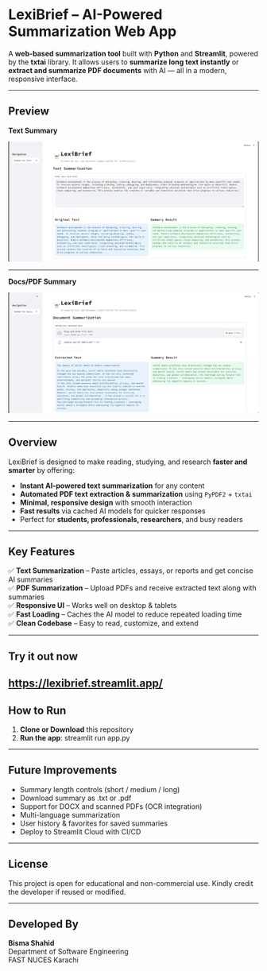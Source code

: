 # LexiBrief – AI-Powered Summarization Web App  

A **web-based summarization tool** built with **Python** and **Streamlit**, powered by the **txtai** library. It allows users to **summarize long text instantly** or **extract and summarize PDF documents** with AI — all in a modern, responsive interface.  

---
## Preview  

**Text Summary**

![text summary Preview](image/Text-summary.png)  

---

**Docs/PDF Summary**

![pdf summary Preview](image/pdf-summary.png)  

---
## Overview  

LexiBrief is designed to make reading, studying, and research **faster and smarter** by offering:

- **Instant AI-powered text summarization** for any content  
- **Automated PDF text extraction & summarization** using `PyPDF2` + `txtai`  
- **Minimal, responsive design** with smooth interaction  
- **Fast results** via cached AI models for quicker responses  
- Perfect for **students, professionals, researchers**, and busy readers

---

## Key Features  

✅ **Text Summarization** – Paste articles, essays, or reports and get concise AI summaries  
✅ **PDF Summarization** – Upload PDFs and receive extracted text along with summaries  
✅ **Responsive UI** – Works well on desktop & tablets  
✅ **Fast Loading** – Caches the AI model to reduce repeated loading time  
✅ **Clean Codebase** – Easy to read, customize, and extend

---
##  Try it out now

https://lexibrief.streamlit.app/
---

## How to Run  

1. **Clone or Download** this repository  
2. **Run the app**: streamlit run app.py

---

## Future Improvements  

- Summary length controls (short / medium / long)
- Download summary as .txt or .pdf
- Support for DOCX and scanned PDFs (OCR integration)
- Multi-language summarization
- User history & favorites for saved summaries
- Deploy to Streamlit Cloud with CI/CD

---

## License  

This project is open for educational and non-commercial use. Kindly credit the developer if reused or modified.  

---

## Developed By  

**Bisma Shahid**  
Department of Software Engineering  
FAST NUCES Karachi  

